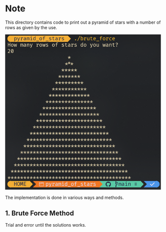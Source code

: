 # Note
This directory contains code to print out a pyramid of stars with a number of rows as given by the use.

![alt text](image.png)

The implementation is done in various ways and methods.

## 1. Brute Force Method
Trial and error until the solutions works.
